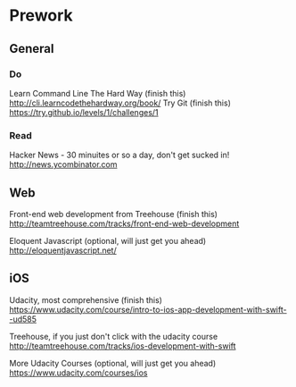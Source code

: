# Prework

## General
### Do
Learn Command Line The Hard Way (finish this)
http://cli.learncodethehardway.org/book/
Try Git (finish this)
https://try.github.io/levels/1/challenges/1

### Read
Hacker News - 30 minuites or so a day, don't get sucked in!
http://news.ycombinator.com



## Web

Front-end web development from Treehouse (finish this)
http://teamtreehouse.com/tracks/front-end-web-development

Eloquent Javascript (optional, will just get you ahead)
http://eloquentjavascript.net/

## iOS

Udacity, most comprehensive (finish this)
https://www.udacity.com/course/intro-to-ios-app-development-with-swift--ud585

Treehouse, if you just don't click with the udacity course
http://teamtreehouse.com/tracks/ios-development-with-swift

More Udacity Courses (optional, will just get you ahead)
https://www.udacity.com/courses/ios